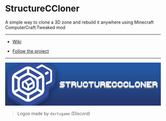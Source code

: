 # StructureCCloner
A simple way to clone a 3D zone and rebuild it anywhere using Minecraft ComputerCraft:Tweaked mod

---

- [Wiki](https://github.com/hzFishy/StructureCCloner/wiki)

- [Follow the project](https://github.com/users/hzFishy/projects/8)

---
![Logo image](https://github.com/hzFishy/StructureCCloner/blob/c2fde698ffd7861101aef2b10a89f9580c070cec/_wiki/assets/BannerLogo.png)
> Logos made by `dartsgame` *(Discord)*
